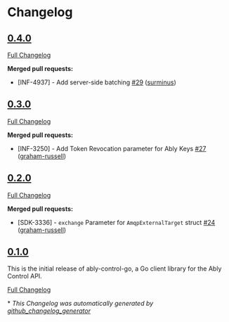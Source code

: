 # Changelog

## [0.4.0](https://github.com/ably/ably-control-go/tree/v0.4.0)

[Full Changelog](https://github.com/ably/ably-control-go/compare/v0.4.0..v0.3.0)

**Merged pull requests:**

- \[INF-4937\] - Add server-side batching [\#29](https://github.com/ably/ably-control-go/pull/29) ([surminus](https://github.com/surminus))

## [0.3.0](https://github.com/ably/ably-control-go/tree/v0.3.0)

[Full Changelog](https://github.com/ably/ably-control-go/compare/v0.3.0..v0.2.0)

**Merged pull requests:**

- \[INF-3250\] - Add Token Revocation parameter for Ably Keys [\#27](https://github.com/ably/ably-control-go/pull/27) ([graham-russell](https://github.com/graham-russell))

## [0.2.0](https://github.com/ably/ably-control-go/tree/v0.2.0)

[Full Changelog](https://github.com/ably/ably-control-go/compare/v0.2.0..v0.1.0)

**Merged pull requests:**

- \[SDK-3336\] - `exchange` Parameter for `AmqpExternalTarget` struct [\#24](https://github.com/ably/ably-control-go/pull/24) ([graham-russell](https://github.com/graham-russell))

## [0.1.0](https://github.com/ably/ably-control-go/tree/v0.1.0)

This is the initial release of ably-control-go, a Go client library for the Ably Control API.

[Full Changelog](https://github.com/ably/ably-control-go/compare/89d525d983fec9d6ee7821def875d78929308a92...v0.1.0)

\* *This Changelog was automatically generated by [github_changelog_generator](https://github.com/github-changelog-generator/github-changelog-generator)*
